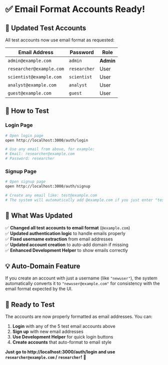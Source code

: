 # ✅ **Email Format Accounts Ready!**

## 🔐 **Updated Test Accounts**

All test accounts now use email format as requested:

| Email Address | Password | Role |
|---------------|----------|------|
| `admin@example.com` | `admin` | **Admin** |
| `researcher@example.com` | `researcher` | User |
| `scientist@example.com` | `scientist` | User |
| `analyst@example.com` | `analyst` | User |
| `guest@example.com` | `guest` | User |

## 🚀 **How to Test**

### **Login Page**
```bash
# Open login page
open http://localhost:3000/auth/login

# Use any email from above, for example:
# Email: researcher@example.com
# Password: researcher
```

### **Signup Page**
```bash
# Open signup page
open http://localhost:3000/auth/signup

# Create any email like: test@example.com
# The system will automatically add @example.com if you just enter "test"
```

## 🔧 **What Was Updated**

✅ **Changed all test accounts to email format** (`@example.com`)  
✅ **Updated authentication logic** to handle emails properly  
✅ **Fixed username extraction** from email addresses  
✅ **Updated account creation** to auto-add domain if missing  
✅ **Enhanced Development Helper** to show emails correctly  

## 💡 **Auto-Domain Feature**

If you create an account with just a username (like `"newuser"`), the system automatically converts it to `"newuser@example.com"` for consistency with the email format expected by the UI.

## 🎯 **Ready to Test**

The accounts are now properly formatted as email addresses. You can:

1. **Login** with any of the 5 test email accounts above
2. **Sign up** with new email addresses  
3. **Use Development Helper** for quick login buttons
4. **Create accounts** that auto-format to email style

**Just go to http://localhost:3000/auth/login and use `researcher@example.com` / `researcher`!** 🎉
